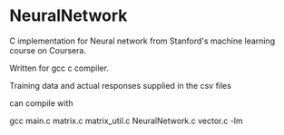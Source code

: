 # NeuralNetwork

C implementation for Neural network from Stanford's machine learning course on Coursera. 

Written for gcc c compiler.

Training data and actual responses supplied in the csv files

can compile with

gcc main.c matrix.c matrix_util.c NeuralNetwork.c vector.c -lm
